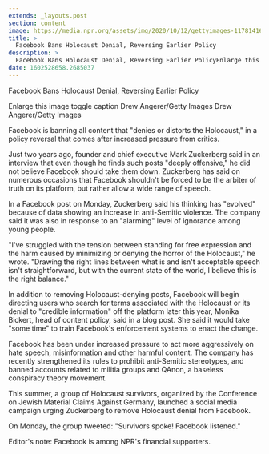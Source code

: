 ```yaml
--- 
extends: _layouts.post 
section: content 
image: https://media.npr.org/assets/img/2020/10/12/gettyimages-1178141608_wide-a7e07883bd0ebf41ab613b2113a1b24b0cc9bdbc.jpg?s=1400 
title: > 
  Facebook Bans Holocaust Denial, Reversing Earlier Policy 
description: > 
  Facebook Bans Holocaust Denial, Reversing Earlier PolicyEnlarge this image toggle caption Drew Angerer/Getty Images Drew Angerer/Getty ImagesFacebook is banning all content that "denies or distorts the Holocaust," in a policy reversal that comes after increased pressure from critics.In a Facebook post on Monday, Zuckerberg said his thinking has "evolved" because of data showing an increase in anti-Semitic violence.In addition to removing Holocaust-denying posts, Facebook will begin directing users who search for terms associated with the Holocaust or its denial to "credible information" off the platform later this year, Monika Bickert, head of content policy, said in a blog post.Facebook has been under increased pressure to act more aggressively on hate speech, misinformation and other harmful content.This summer, a group of Holocaust survivors, organized by the Conference on Jewish Material Claims Against Germany, launched a social media campaign urging Zuckerberg to remove Holocaust denial from Facebook. 
date: 1602528658.2685037 
--- 
```

Facebook Bans Holocaust Denial, Reversing Earlier Policy

Enlarge this image toggle caption Drew Angerer/Getty Images Drew Angerer/Getty Images

Facebook is banning all content that "denies or distorts the Holocaust," in a policy reversal that comes after increased pressure from critics.

Just two years ago, founder and chief executive Mark Zuckerberg said in an interview that even though he finds such posts "deeply offensive," he did not believe Facebook should take them down. Zuckerberg has said on numerous occasions that Facebook shouldn't be forced to be the arbiter of truth on its platform, but rather allow a wide range of speech.

In a Facebook post on Monday, Zuckerberg said his thinking has "evolved" because of data showing an increase in anti-Semitic violence. The company said it was also in response to an "alarming" level of ignorance among young people.

"I've struggled with the tension between standing for free expression and the harm caused by minimizing or denying the horror of the Holocaust," he wrote. "Drawing the right lines between what is and isn't acceptable speech isn't straightforward, but with the current state of the world, I believe this is the right balance."

In addition to removing Holocaust-denying posts, Facebook will begin directing users who search for terms associated with the Holocaust or its denial to "credible information" off the platform later this year, Monika Bickert, head of content policy, said in a blog post. She said it would take "some time" to train Facebook's enforcement systems to enact the change.

Facebook has been under increased pressure to act more aggressively on hate speech, misinformation and other harmful content. The company has recently strengthened its rules to prohibit anti-Semitic stereotypes, and banned accounts related to militia groups and QAnon, a baseless conspiracy theory movement.

This summer, a group of Holocaust survivors, organized by the Conference on Jewish Material Claims Against Germany, launched a social media campaign urging Zuckerberg to remove Holocaust denial from Facebook.

On Monday, the group tweeted: "Survivors spoke! Facebook listened."

Editor's note: Facebook is among NPR's financial supporters.